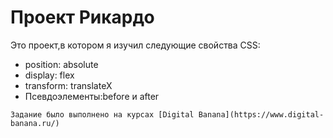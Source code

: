 # Проект Рикардо 

Это проект,в котором я изучил следующие свойства CSS:

* position: absolute
* display: flex
* transform: translateX
* Псевдоэлементы:before и after

```
Задание было выполнено на курсах [Digital Banana](https://www.digital-banana.ru/)
```